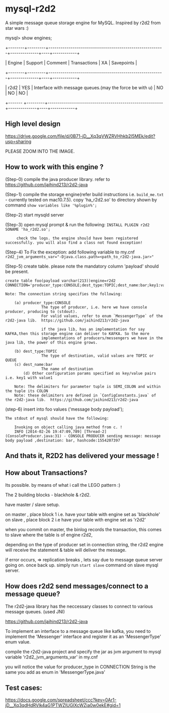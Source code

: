 mysql-r2d2
==========

A simple message queue storage engine for MySQL.  Inspired by r2d2 from star wars :)


mysql> show engines;

+--------+---------+---------------------------------------------------------+--------------+----+------------+

| Engine | Support | Comment                                                 | Transactions | XA | Savepoints |

+--------+---------+---------------------------------------------------------+--------------+----+------------+

| r2d2   | YES     | Interface with message queues.(may the force be with u) | NO           | NO | NO         |

+------- +---------+---------------------------------------------------------+--------------+----+------------+

High level design
-----------------

https://drive.google.com/file/d/0B71-jD__Xq3qVWZRVHhkb2l5MEk/edit?usp=sharing

PLEASE ZOOM INTO THE IMAGE.

How to work with this engine ?
-----------------------------

(Step-0) compile the java producer library. refer to https://github.com/jaihind213/r2d2-java

(Step-1) compile the storage engine(refer build instructions i.e. `build_me.txt` -  currently tested on  mac10.7.5). 
         copy 'ha_r2d2.so' to directory shown by command `show variables like '%plugin%';`

(Step-2) start mysqld server

(Step-3) open mysql prompt & run the following: `INSTALL PLUGIN r2d2 SONAME 'ha_r2d2.so';`

         check the logs. the engine should have been registered successfully. you will also find a class not found exception! 

(Step-4) To Fix the exception: add following variable to my.cnf `r2d2_jvm_arguments_var="-Djava.class.path=<path_to_r2d2-java.jar>"`

(Step-5) create table. please note the mandatory column 'payload' should be present. 

	create table foo(payload varchar(213))engine=r2d2  CONNECTION='producer_type:CONSOLE;dest_type:TOPIC;dest_name:bar;key1:value1';

	Note: The connection string specifies the following:
	
		(a) producer_type:CONSOLE
                    The type of producer, i.e. here we have console producer, producing to (stdout).
                    For valid values, refer to enum `MessengerType` of the r2d2-java lib.  https://github.com/jaihind213/r2d2-java
		   
                    if the java lib, has an implementation for say KAFKA,then this storage engine can deliver to KAFKA. So the more 
                    implementations of producers/messengers we have in the java lib, the power of this engine grows.
                   
 		(b) dest_type:TOPIC 
                    The type of destination, valid values are TOPIC or QUEUE
		(c) dest_name:bar
                    The name of destination
	        (d) Other configuration params specified as key/value pairs i.e. key1 with value1
 
        Note: The delimiters for parameter tuple is SEMI_COLON and within the tuple its COLON
        Note: these delimiters are defined in `ConfigConstants.java` of the r2d2-java lib.  https://github.com/jaihind213/r2d2-java  


(step-6) insert into foo values ('message body payload');
	
	The stdout of mysql should have the following:

        Invoking on object calling java method from c. !
        INFO [2014-02-26 19:47:09,789] [Thread-2] (ConsoleProducer.java:31) - CONSOLE PRODUCER sending message: message body payload ,destination: bar, hashcode:1554207397
 


And thats it, R2D2 has delivered your message !   
--------------------------------------------------

How about Transactions?
-----------------------
Its possible. by means of what i call the LEGO pattern :) 

The 2 building blocks - blackhole & r2d2.

have master / slave setup.

on master , place block 1 i.e. have your table with engine set as 'blackhole'
on slave , place block 2 i.e have your table with engine set as 'r2d2'

when you commit on master, the binlog records the transaction, this comes to slave where the table is of engine r2d2,

depending on the type of producer set in connection string, the r2d2 engine will receive the statement & table will deliver the message. 

if error occurs, => replication breaks , lets say due to message queue server going on. once back up. simply run `start slave` command on slave mysql server.

How does r2d2 send messages/connect to a message queue?
----------------------------------------------

The r2d2-java library has the neccessary classes to connect to various message queues. (used JNI) 

https://github.com/jaihind213/r2d2-java

To implement an interface to a message queue like kafka, you need to implement the 'Messenger' interface and register it as an 'MessengerType' enum value.

compile the r2d2-java project and specify the jar as jvm argument to mysql variable 'r2d2_jvm_arguments_var' in my.cnf

you will notice the value for producer_type in CONNECTION String is the same you add as enum in 'MessengerType.java' 

Test cases:
-----------
https://docs.google.com/spreadsheet/ccc?key=0Ar1-jD__Xq3qdHdRVlk4aG1PTWZIUGlXcWZia0w0ekE#gid=1


